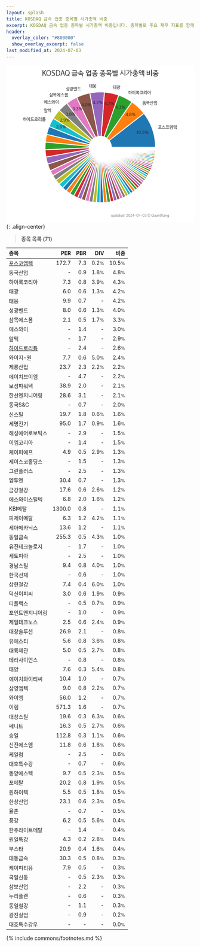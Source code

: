 ```yaml
---
layout: splash
title: KOSDAQ 금속 업종 종목별 시가총액 비중
excerpt: KOSDAQ 금속 업종 종목별 시가총액 비중입니다. 종목별로 주요 재무 지표를 함께 표시합니다.
header:
  overlay_color: "#800000"
  show_overlay_excerpt: false
last_modified_at: 2024-07-03
---
```



![KOSDAQ 금속 업종 종목별 시가총액 비중](/stats/sector/images/kosdaq_업종_금속_종목.png){: .align-center}


> **종목 목록 (71)**<a id="list"></a>

| **종목** | **PER** | **PBR** | **DIV** | **비중** |
| :------- | ------: | ------: | ------: | -------: |
| [포스코엠텍](/009520/) | 172.7 | 7.3 | 0.2<small>%</small> | 10.5<small>%</small> |
| 동국산업 | - | 0.9 | 1.8<small>%</small> | 4.8<small>%</small> |
| 하이록코리아 | 7.3 | 0.8 | 3.9<small>%</small> | 4.3<small>%</small> |
| 태광 | 6.0 | 0.6 | 1.3<small>%</small> | 4.2<small>%</small> |
| 태웅 | 9.9 | 0.7 | - | 4.2<small>%</small> |
| 성광벤드 | 8.0 | 0.6 | 1.3<small>%</small> | 4.0<small>%</small> |
| 삼목에스폼 | 2.1 | 0.5 | 1.7<small>%</small> | 3.3<small>%</small> |
| 에스와이 | - | 1.4 | - | 3.0<small>%</small> |
| 알멕 | - | 1.7 | - | 2.9<small>%</small> |
| [하이드로리튬](/101670/) | - | 2.4 | - | 2.6<small>%</small> |
| 와이지-원 | 7.7 | 0.6 | 5.0<small>%</small> | 2.4<small>%</small> |
| 제룡산업 | 23.7 | 2.3 | 2.2<small>%</small> | 2.2<small>%</small> |
| 에이치브이엠 | - | 4.7 | - | 2.2<small>%</small> |
| 보성파워텍 | 38.9 | 2.0 | - | 2.1<small>%</small> |
| 한선엔지니어링 | 28.6 | 3.1 | - | 2.1<small>%</small> |
| 동국S&C | - | 0.7 | - | 2.0<small>%</small> |
| 신스틸 | 19.7 | 1.8 | 0.6<small>%</small> | 1.6<small>%</small> |
| 세명전기 | 95.0 | 1.7 | 0.9<small>%</small> | 1.6<small>%</small> |
| 해성에어로보틱스 | - | 2.9 | - | 1.5<small>%</small> |
| 이엠코리아 | - | 1.4 | - | 1.5<small>%</small> |
| 케이피에프 | 4.9 | 0.5 | 2.9<small>%</small> | 1.3<small>%</small> |
| 제이스코홀딩스 | - | 1.5 | - | 1.3<small>%</small> |
| 그린플러스 | - | 2.5 | - | 1.3<small>%</small> |
| 엠투엔 | 30.4 | 0.7 | - | 1.3<small>%</small> |
| 금강철강 | 17.6 | 0.6 | 2.6<small>%</small> | 1.2<small>%</small> |
| 에스와이스틸텍 | 6.8 | 2.0 | 1.6<small>%</small> | 1.2<small>%</small> |
| KBI메탈 | 1300.0 | 0.8 | - | 1.1<small>%</small> |
| 피제이메탈 | 6.3 | 1.2 | 4.2<small>%</small> | 1.1<small>%</small> |
| 세아메카닉스 | 13.6 | 1.2 | - | 1.1<small>%</small> |
| 동일금속 | 255.3 | 0.5 | 4.3<small>%</small> | 1.0<small>%</small> |
| 유진테크놀로지 | - | 1.7 | - | 1.0<small>%</small> |
| 세토피아 | - | 2.5 | - | 1.0<small>%</small> |
| 경남스틸 | 9.4 | 0.8 | 4.0<small>%</small> | 1.0<small>%</small> |
| 한국선재 | - | 0.6 | - | 1.0<small>%</small> |
| 삼현철강 | 7.4 | 0.4 | 6.0<small>%</small> | 1.0<small>%</small> |
| 덕신이피씨 | 3.0 | 0.6 | 1.9<small>%</small> | 0.9<small>%</small> |
| 티플랙스 | - | 0.5 | 0.7<small>%</small> | 0.9<small>%</small> |
| 포인트엔지니어링 | - | 1.0 | - | 0.9<small>%</small> |
| 제일테크노스 | 2.5 | 0.6 | 2.4<small>%</small> | 0.9<small>%</small> |
| 대창솔루션 | 26.9 | 2.1 | - | 0.8<small>%</small> |
| 유에스티 | 5.6 | 0.8 | 3.6<small>%</small> | 0.8<small>%</small> |
| 대륙제관 | 5.0 | 0.5 | 2.7<small>%</small> | 0.8<small>%</small> |
| 테라사이언스 | - | 0.8 | - | 0.8<small>%</small> |
| 태양 | 7.6 | 0.3 | 5.4<small>%</small> | 0.8<small>%</small> |
| 에이치와이티씨 | 10.4 | 1.0 | - | 0.7<small>%</small> |
| 삼영엠텍 | 9.0 | 0.8 | 2.2<small>%</small> | 0.7<small>%</small> |
| 와이엠 | 56.0 | 1.2 | - | 0.7<small>%</small> |
| 이렘 | 571.3 | 1.6 | - | 0.7<small>%</small> |
| 대창스틸 | 19.6 | 0.3 | 6.3<small>%</small> | 0.6<small>%</small> |
| 쎄니트 | 16.3 | 0.5 | 2.7<small>%</small> | 0.6<small>%</small> |
| 승일 | 112.8 | 0.3 | 1.1<small>%</small> | 0.6<small>%</small> |
| 신진에스엠 | 11.8 | 0.6 | 1.8<small>%</small> | 0.6<small>%</small> |
| 케일럼 | - | 2.5 | - | 0.6<small>%</small> |
| 대호특수강 | - | 0.7 | - | 0.6<small>%</small> |
| 동양에스텍 | 9.7 | 0.5 | 2.3<small>%</small> | 0.5<small>%</small> |
| 포메탈 | 20.2 | 0.8 | 1.9<small>%</small> | 0.5<small>%</small> |
| 윈하이텍 | 5.5 | 0.5 | 1.8<small>%</small> | 0.5<small>%</small> |
| 한창산업 | 23.1 | 0.6 | 2.3<small>%</small> | 0.5<small>%</small> |
| 율촌 | - | 0.7 | - | 0.5<small>%</small> |
| 풍강 | 6.2 | 0.5 | 5.6<small>%</small> | 0.4<small>%</small> |
| 한주라이트메탈 | - | 1.4 | - | 0.4<small>%</small> |
| 원일특강 | 4.3 | 0.2 | 2.8<small>%</small> | 0.4<small>%</small> |
| 부스타 | 20.9 | 0.4 | 1.6<small>%</small> | 0.4<small>%</small> |
| 대동금속 | 30.3 | 0.5 | 0.8<small>%</small> | 0.3<small>%</small> |
| 케이피티유 | 7.9 | 0.5 | - | 0.3<small>%</small> |
| 국일신동 | - | 0.5 | 2.3<small>%</small> | 0.3<small>%</small> |
| 삼보산업 | - | 2.2 | - | 0.3<small>%</small> |
| 누리플랜 | - | 0.6 | - | 0.3<small>%</small> |
| 동일철강 | - | 1.1 | - | 0.3<small>%</small> |
| 광진실업 | - | 0.9 | - | 0.2<small>%</small> |
| 대호특수강우 | - | - | - | 0.0<small>%</small> |

{% include commons/footnotes.md %}